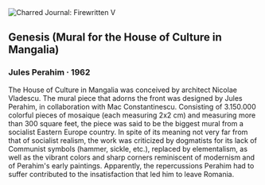 <div class="artwork-of-the-day">
  <div class="container">
    <div class="img-wrapper">
      <img
        src="https://uploads4.wikiart.org/images/jules-perahim/genesis-mural-for-the-house-of-culture-in-mangalia-1962.jpg!Large.jpg"
        alt="Charred Journal: Firewritten V" />
    </div>
    <div class="artwork-detail">
      <div class="artwork-origin"> 
        <h2 class="artwork-name">Genesis (Mural for the House of Culture in Mangalia)</h2>
        <h3 class="artist">
          Jules Perahim
                    ·  1962
        </h3>
      </div>
      <p class="description">
        <span class="artwork-description-text ng-binding" ng-bind-html="viewModel.ArtworkOfTheDay.Description | unsafe">The House of Culture in Mangalia was conceived by architect Nicolae Vladescu. The mural piece that adorns the front was designed by Jules Perahim, in collaboration with Mac Constantinescu. Consisting of 3.150.000 colorful pieces of mosaique (each measuring 2x2 cm) and measuring more than 300 square feet, the piece was said to be the biggest mural from a socialist Eastern Europe country. In spite of its meaning not very far from that of socialist realism, the work was criticized by dogmatists for its lack of Communist symbols (hammer, sickle, etc.), replaced by elementalism, as well as the vibrant colors and sharp corners reminiscent of modernism and of Perahim's early paintings. Apparently, the repercussions Perahim had to suffer contributed to the insatisfaction that led him to leave Romania.</span>
                        <div class="text-shadow-container" ng-show="showShadow" style=""></div>
      </p>
    </div>
  </div>

</div>
